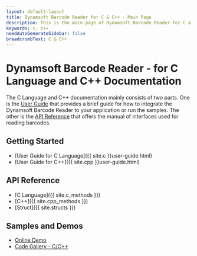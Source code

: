 ```yaml
---
layout: default-layout
title: Dynamsoft Barcode Reader for C & C++ - Main Page
description: This is the main page of Dynamsoft Barcode Reader for C & C++ Language.
keywords: c, c++
needAutoGenerateSidebar: false
breadcrumbText: C & C++
---
```


# Dynamsoft Barcode Reader - for C Language and C++ Documentation

The C Language and C++ documentation mainly consists of two parts. One is the [User Guide](#getting-started) that provides a brief guide for how to integrate the Dynamsoft Barcode Reader to your application or run the samples. The other is the [API Reference](#api-reference) that offers the manual of interfaces used for reading barcodes.


## Getting Started
- [User Guide for C Language]({{ site.c }}user-guide.html)
- [User Guide for C++]({{ site.cpp }}user-guide.html)

## API Reference
- [C Language]({{ site.c_methods }})
- [C++]({{ site.cpp_methods }})
- [Struct]({{ site.structs }})

## Samples and Demos

- <a href="https://demo.dynamsoft.com/DBR/BarcodeReaderDemo.aspx" target="_blank">Online Demo</a>
- <a href="https://www.dynamsoft.com/Downloads/Dynamic-Barcode-Reader-Sample-Download.aspx?Tag=c%2fc%2b%2b#gallery" target="_blank">Code Gallery - C/C++</a>